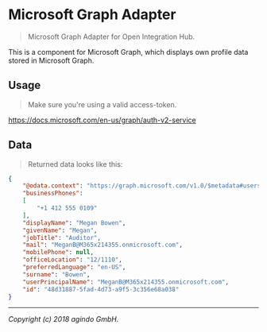 # Microsoft Graph Adapter
> Microsoft Graph Adapter for Open Integration Hub.

This is a component for Microsoft Graph, which displays own profile data stored in Microsoft Graph.

## Usage
> Make sure you're using a valid access-token.

https://docs.microsoft.com/en-us/graph/auth-v2-service

## Data
> Returned data looks like this:

```json
{
    "@odata.context": "https://graph.microsoft.com/v1.0/$metadata#users/$entity",
    "businessPhones":
    [
        "+1 412 555 0109"
    ],
    "displayName": "Megan Bowen",
    "givenName": "Megan",
    "jobTitle": "Auditor",
    "mail": "MeganB@M365x214355.onmicrosoft.com",
    "mobilePhone": null,
    "officeLocation": "12/1110",
    "preferredLanguage": "en-US",
    "surname": "Bowen",
    "userPrincipalName": "MeganB@M365x214355.onmicrosoft.com",
    "id": "48d31887-5fad-4d73-a9f5-3c356e68a038"
}
```

----------

*Copyright (c) 2018 agindo GmbH.*
